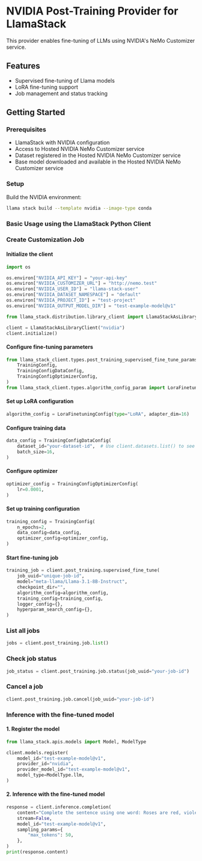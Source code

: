# NVIDIA Post-Training Provider for LlamaStack

This provider enables fine-tuning of LLMs using NVIDIA's NeMo Customizer service.

## Features

- Supervised fine-tuning of Llama models
- LoRA fine-tuning support
- Job management and status tracking

## Getting Started

### Prerequisites

- LlamaStack with NVIDIA configuration
- Access to Hosted NVIDIA NeMo Customizer service
- Dataset registered in the Hosted NVIDIA NeMo Customizer service
- Base model downloaded and available in the Hosted NVIDIA NeMo Customizer service

### Setup

Build the NVIDIA environment:

```bash
llama stack build --template nvidia --image-type conda
```

### Basic Usage using the LlamaStack Python Client

### Create Customization Job

#### Initialize the client

```python
import os

os.environ["NVIDIA_API_KEY"] = "your-api-key"
os.environ["NVIDIA_CUSTOMIZER_URL"] = "http://nemo.test"
os.environ["NVIDIA_USER_ID"] = "llama-stack-user"
os.environ["NVIDIA_DATASET_NAMESPACE"] = "default"
os.environ["NVIDIA_PROJECT_ID"] = "test-project"
os.environ["NVIDIA_OUTPUT_MODEL_DIR"] = "test-example-model@v1"

from llama_stack.distribution.library_client import LlamaStackAsLibraryClient

client = LlamaStackAsLibraryClient("nvidia")
client.initialize()
```

#### Configure fine-tuning parameters

```python
from llama_stack_client.types.post_training_supervised_fine_tune_params import (
    TrainingConfig,
    TrainingConfigDataConfig,
    TrainingConfigOptimizerConfig,
)
from llama_stack_client.types.algorithm_config_param import LoraFinetuningConfig
```

#### Set up LoRA configuration

```python
algorithm_config = LoraFinetuningConfig(type="LoRA", adapter_dim=16)
```

#### Configure training data

```python
data_config = TrainingConfigDataConfig(
    dataset_id="your-dataset-id",  # Use client.datasets.list() to see available datasets
    batch_size=16,
)
```

#### Configure optimizer

```python
optimizer_config = TrainingConfigOptimizerConfig(
    lr=0.0001,
)
```

#### Set up training configuration

```python
training_config = TrainingConfig(
    n_epochs=2,
    data_config=data_config,
    optimizer_config=optimizer_config,
)
```

#### Start fine-tuning job

```python
training_job = client.post_training.supervised_fine_tune(
    job_uuid="unique-job-id",
    model="meta-llama/Llama-3.1-8B-Instruct",
    checkpoint_dir="",
    algorithm_config=algorithm_config,
    training_config=training_config,
    logger_config={},
    hyperparam_search_config={},
)
```

### List all jobs

```python
jobs = client.post_training.job.list()
```

###  Check job status

```python
job_status = client.post_training.job.status(job_uuid="your-job-id")
```

### Cancel a job

```python
client.post_training.job.cancel(job_uuid="your-job-id")
```

### Inference with the fine-tuned model

#### 1. Register the model

```python
from llama_stack.apis.models import Model, ModelType

client.models.register(
    model_id="test-example-model@v1",
    provider_id="nvidia",
    provider_model_id="test-example-model@v1",
    model_type=ModelType.llm,
)
```

#### 2. Inference with the fine-tuned model

```python
response = client.inference.completion(
    content="Complete the sentence using one word: Roses are red, violets are ",
    stream=False,
    model_id="test-example-model@v1",
    sampling_params={
        "max_tokens": 50,
    },
)
print(response.content)
```
